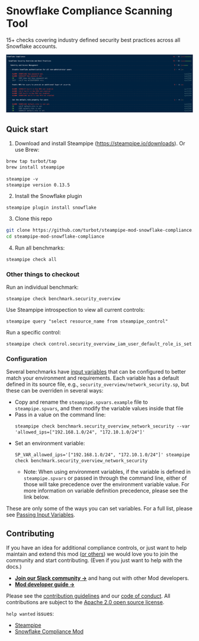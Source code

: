 # Snowflake Compliance Scanning Tool

15+ checks covering industry defined security best practices across all Snowflake accounts.

![image](https://raw.githubusercontent.com/turbot/steampipe-mod-snowflake-compliance/init-mod/docs/images/snowflake_compliance_mod_output.png)

## Quick start

1. Download and install Steampipe (https://steampipe.io/downloads). Or use Brew:

```shell
brew tap turbot/tap
brew install steampipe

steampipe -v
steampipe version 0.13.5
```

2. Install the Snowflake plugin

```shell
steampipe plugin install snowflake
```

3. Clone this repo

```sh
git clone https://github.com/turbot/steampipe-mod-snowflake-compliance.git
cd steampipe-mod-snowflake-compliance
```

4. Run all benchmarks:

```shell
steampipe check all
```

### Other things to checkout

Run an individual benchmark:

```shell
steampipe check benchmark.security_overview
```

Use Steampipe introspection to view all current controls:

```shell
steampipe query "select resource_name from steampipe_control"
```

Run a specific control:

```shell
steampipe check control.security_overview_iam_user_default_role_is_set
```

### Configuration

Several benchmarks have [input variables](https://steampipe.io/docs/using-steampipe/mod-variables) that can be configured to better match your environment and requirements. Each variable has a default defined in its source file, e.g., `security_overview/network_security.sp`, but these can be overriden in several ways:

- Copy and rename the `steampipe.spvars.example` file to `steampipe.spvars`, and then modify the variable values inside that file
- Pass in a value on the command line:
  ```shell
  steampipe check benchmark.security_overview_network_security --var 'allowed_ips=["192.168.1.0/24", "172.10.1.0/24"]'
  ```
- Set an environment variable:
  ```shell
  SP_VAR_allowed_ips='["192.168.1.0/24", "172.10.1.0/24"]' steampipe check benchmark.security_overview_network_security
  ```
  - Note: When using environment variables, if the variable is defined in `steampipe.spvars` or passed in through the command line, either of those will take precedence over the environment variable value. For more information on variable definition precedence, please see the link below.

These are only some of the ways you can set variables. For a full list, please see [Passing Input Variables](https://steampipe.io/docs/using-steampipe/mod-variables#passing-input-variables).

## Contributing

If you have an idea for additional compliance controls, or just want to help maintain and extend this mod ([or others](https://github.com/topics/steampipe-mod)) we would love you to join the community and start contributing. (Even if you just want to help with the docs.)

- **[Join our Slack community →](https://join.slack.com/t/steampipe/shared_invite/zt-oij778tv-lYyRTWOTMQYBVAbtPSWs3g)** and hang out with other Mod developers.
- **[Mod developer guide →](https://steampipe.io/docs/using-steampipe/writing-controls)**

Please see the [contribution guidelines](https://github.com/turbot/steampipe/blob/main/CONTRIBUTING.md) and our [code of conduct](https://github.com/turbot/steampipe/blob/main/CODE_OF_CONDUCT.md). All contributions are subject to the [Apache 2.0 open source license](https://github.com/turbot/steampipe-mod-snowflake-compliance/blob/main/LICENSE).

`help wanted` issues:

- [Steampipe](https://github.com/turbot/steampipe/labels/help%20wanted)
- [Snowflake Compliance Mod](https://github.com/turbot/steampipe-mod-snowflake-compliance/labels/help%20wanted)
